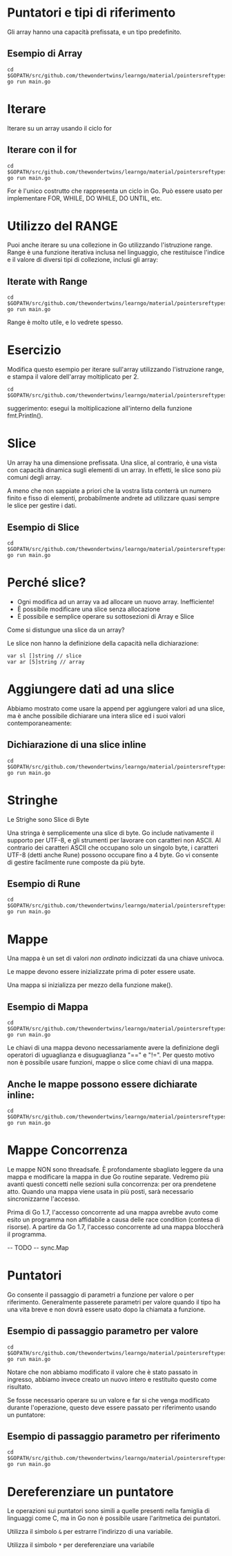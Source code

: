 # Puntatori e tipi di riferimento

Gli array hanno una capacità prefissata, e un tipo predefinito.

## Esempio di Array

	cd $GOPATH/src/github.com/thewondertwins/learngo/material/pointersreftypes/demos/array
	go run main.go

# Iterare

Iterare su un array usando il ciclo for

## Iterare con il for

	cd $GOPATH/src/github.com/thewondertwins/learngo/material/pointersreftypes/demos/array
	go run main.go

For è l'unico costrutto che rappresenta un ciclo in Go. Può essere usato per implementare FOR, WHILE, DO WHILE, DO UNTIL, etc.

# Utilizzo del RANGE

Puoi anche iterare su una collezione in Go utilizzando l'istruzione range. Range è una funzione iterativa inclusa nel linguaggio, che restituisce l'indice e il valore di diversi tipi di collezione, inclusi gli array:

## Iterate with Range

	cd $GOPATH/src/github.com/thewondertwins/learngo/material/pointersreftypes/demos/array
	go run main.go

Range è molto utile, e lo vedrete spesso.

# Esercizio

Modifica questo esempio per iterare sull'array utilizzando l'istruzione range, e stampa il valore dell'array moltiplicato per 2.

	cd $GOPATH/src/github.com/thewondertwins/learngo/material/pointersreftypes/exercises/range

suggerimento: esegui la moltiplicazione all'interno della funzione fmt.Println().

# Slice

Un array ha una dimensione prefissata. Una slice, al contrario, è una vista con capacità dinamica sugli elementi di un array. In effetti, le slice sono più comuni degli array.

A meno che non sappiate a priori che la vostra lista conterrà un numero finito e fisso di elementi, probabilmente andrete ad utilizzare quasi sempre le slice per gestire i dati.

## Esempio di Slice

	cd $GOPATH/src/github.com/thewondertwins/learngo/material/pointersreftypes/demos/slice
	go run main.go

# Perché slice?

- Ogni modifica ad un array va ad allocare un nuovo array. Inefficiente!
- È possibile modificare una slice senza allocazione
- È possibile e semplice operare su sottosezioni di Array e Slice

Come si distungue una slice da un array?

Le slice non hanno la definizione della capacità nella dichiarazione:

	var sl []string // slice
	var ar [5]string // array

# Aggiungere dati ad una slice

Abbiamo mostrato come usare la append per aggiungere valori ad una slice, ma è anche possibile dichiarare una intera slice ed i suoi valori contemporaneamente:

## Dichiarazione di una slice inline

	cd $GOPATH/src/github.com/thewondertwins/learngo/material/pointersreftypes/demos/slice
	go run main.go

# Stringhe

Le Strighe sono Slice di Byte

Una stringa è semplicemente una slice di byte. Go include nativamente il supporto per UTF-8, e gli strumenti per lavorare con caratteri non ASCII. Al contrario dei caratteri ASCII che occupano solo un singolo byte, i caratteri UTF-8 (detti anche Rune) possono occupare fino a 4 byte. Go vi consente di gestire facilmente rune composte da più byte.

## Esempio di Rune

	cd $GOPATH/src/github.com/thewondertwins/learngo/material/pointersreftypes/demos/runes
	go run main.go

# Mappe

Una mappa è un set di valori _non ordinato_ indicizzati da una chiave univoca.

Le mappe devono essere inizializzate prima di poter essere usate.

Una mappa si inizializza per mezzo della funzione make().

## Esempio di Mappa

	cd $GOPATH/src/github.com/thewondertwins/learngo/material/pointersreftypes/demos/maps
	go run main.go

Le chiavi di una mappa devono necessariamente avere la definizione degli operatori di uguaglianza e disuguaglianza "==" e "!=". Per questo motivo non è possibile usare funzioni, mappe o slice come chiavi di una mappa.

## Anche le mappe possono essere dichiarate inline:

	cd $GOPATH/src/github.com/thewondertwins/learngo/material/pointersreftypes/demos/mapsinline
	go run main.go

# Mappe Concorrenza

Le mappe NON sono threadsafe. È profondamente sbagliato leggere da una mappa e modificare la mappa in due Go routine separate. Vedremo più avanti questi concetti nelle sezioni sulla concorrenza: per ora prendetene atto. Quando una mappa viene usata in più posti, sarà necessario sincronizzarne l'accesso.

Prima di Go 1.7, l'accesso concorrente ad una mappa avrebbe avuto come esito un programma non affidabile a causa delle race condition (contesa di risorse). A partire da Go 1.7, l'accesso concorrente ad una mappa bloccherà il programma.

 -- TODO -- sync.Map

# Puntatori

Go consente il passaggio di parametri a funzione per valore o per riferimento. Generalmente passerete parametri per valore quando il tipo ha una vita breve e non dovrà essere usato dopo la chiamata a funzione.

## Esempio di passaggio parametro per valore

	cd $GOPATH/src/github.com/thewondertwins/learngo/material/pointersreftypes/demos/passbyval
	go run main.go

Notare che non abbiamo modificato il valore che è stato passato in ingresso, abbiamo invece creato un nuovo intero e restituito questo come risultato.

Se fosse necessario operare su un valore e far si che venga modificato durante l'operazione, questo deve essere passato per riferimento usando un puntatore:

## Esempio di passaggio parametro per riferimento

	cd $GOPATH/src/github.com/thewondertwins/learngo/material/pointersreftypes/demos/passbyref
	go run main.go

# Dereferenziare un puntatore

Le operazioni sui puntatori sono simili a quelle presenti nella famiglia di linguaggi come C, ma in Go non è possibile usare l'aritmetica dei puntatori.

Utilizza il simbolo `&` per estrarre l'indirizzo di una variabile.

Utilizza il simbolo `*` per dereferenziare una variabile







